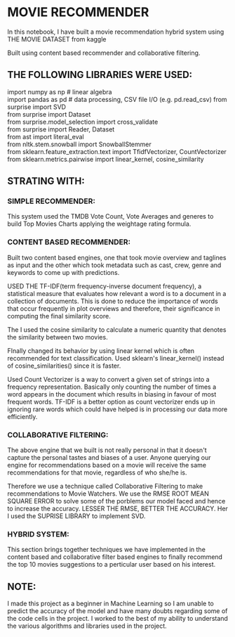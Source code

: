 # MOVIE RECOMMENDER

In this notebook, I have built a movie recommendation hybrid system using
THE MOVIE DATASET from kaggle

Built using content based recommender and collaborative filtering.

## THE FOLLOWING LIBRARIES WERE USED:

import numpy as np # linear algebra  
import pandas as pd # data processing, CSV file I/O (e.g. pd.read_csv) 
from surprise import SVD  
from surprise import Dataset  
from surprise.model_selection import cross_validate  
from surprise import Reader, Dataset   
from ast import literal_eval  
from nltk.stem.snowball import SnowballStemmer  
from sklearn.feature_extraction.text import TfidfVectorizer, CountVectorizer  
from sklearn.metrics.pairwise import linear_kernel, cosine_similarity  

## STRATING WITH:

### SIMPLE RECOMMENDER:
This system used the TMDB Vote Count, Vote Averages and generes to build Top Movies Charts applying the weightage rating formula.



### CONTENT BASED RECOMMENDER: 
Built two content based engines, one that took movie overview and taglines as input and the other which took metadata such as cast, crew, genre and keywords to come up with predictions. 

USED THE TF-IDF(term frequency-inverse document frequency), a statistical measure that evaluates how relevant a word is to a document in a collection of documents.
This is done to reduce the importance of words that occur frequently in plot overviews and therefore, their significance in computing the final similarity score.

The I used the cosine similarity to calculate a numeric quantity that denotes the similarity between two movies. 

FInally changed its behavior by using linear kernel which is often recommended for text classification.
Used sklearn's linear_kernel() instead of cosine_similarities() since it is faster.

Used Count Vectorizer is a way to convert a given set of strings into a frequency representation.
Basically only counting the number of times a word appears in the document which results in biasing in favour of most frequent words.
TF-IDF is a better option as count vectorizer ends up in ignoring rare words which could have helped is in processing our data more efficiently.



### COLLABORATIVE FILTERING:
The above engine that we built is not really personal in that it doesn't capture the personal tastes and biases of a user. Anyone querying our engine for recommendations based on a movie will receive the same recommendations for that movie, regardless of who she/he is.

Therefore we use a technique called Collaborative Filtering to make recommendations to Movie Watchers.
We use the RMSE ROOT MEAN SQUARE ERROR to solve some of the porblems our model faced and hence to increase the accuracy.
LESSER THE RMSE, BETTER THE ACCURACY.
Her I used the SUPRISE LIBRARY to implement SVD.



### HYBRID SYSTEM:
This section brings together techniques we have implemented in the content based and collaborative filter based engines to finally recommend the top 10 movies suggestions to a perticular user based on his interest.


## NOTE:

I made this project as a beginner in Machine Learning so I am unable to predict the accuracy of the model and have many doubts regarding some of the code cells in the project. I worked to the best of my ability to understand the various algorithms and libraries used in the project.

